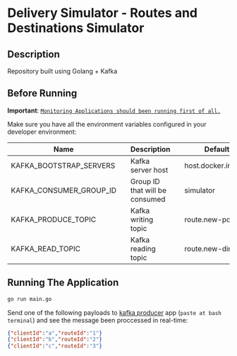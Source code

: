 # Delivery Simulator - Routes and Destinations Simulator

## Description

Repository built using Golang + Kafka

## Before Running

**Important**: [`Monitoring Applications should been running first of all.`](../monitoring/README.md)

Make sure you have all the environment variables configured in your developer environment:

| Name                    |     | Description                    |     | Default Value             |
| ----------------------- | --- | ------------------------------ | --- | ------------------------- |
| KAFKA_BOOTSTRAP_SERVERS |     | Kafka server host              |     | host.docker.internal:9094 |
| KAFKA_CONSUMER_GROUP_ID |     | Group ID that will be consumed |     | simulator                 |
| KAFKA_PRODUCE_TOPIC     |     | Kafka writing topic            |     | route.new-position        |
| KAFKA_READ_TOPIC        |     | Kafka reading topic            |     | route.new-direction       |

## Running The Application

```sh
go run main.go
```

Send one of the following payloads to [kafka producer](../monitoring/README.md) app (`paste at bash terminal`) and see the message been proccessed in real-time:

```json
{"clientId":"a","routeId":"1"}
{"clientId":"b","routeId":"2"}
{"clientId":"c","routeId":"3"}
```
